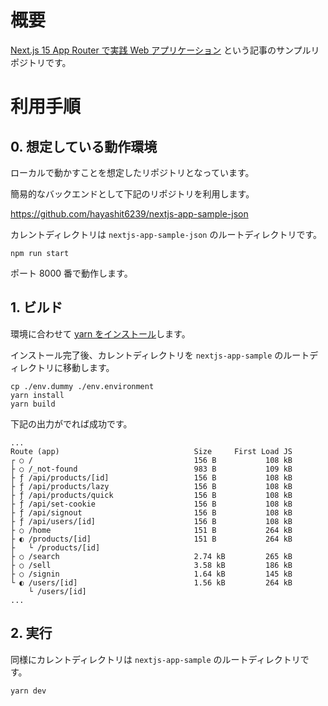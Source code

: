 # 概要

[Next.js 15 App Router で実践 Web アプリケーション]() という記事のサンプルリポジトリです。

# 利用手順

## 0. 想定している動作環境

ローカルで動かすことを想定したリポジトリとなっています。

簡易的なバックエンドとして下記のリポジトリを利用します。

https://github.com/hayashit6239/nextjs-app-sample-json

カレントディレクトリは `nextjs-app-sample-json` のルートディレクトリです。

```terminal
npm run start
```

ポート 8000 番で動作します。

## 1. ビルド

環境に合わせて [yarn をインストール](https://classic.yarnpkg.com/lang/en/docs/install/#mac-stable)します。

インストール完了後、カレントディレクトリを `nextjs-app-sample` のルートディレクトリに移動します。

```terminal
cp ./env.dummy ./env.environment
yarn install
yarn build
```

下記の出力がでれば成功です。

```
...
Route (app)                              Size     First Load JS
┌ ○ /                                    156 B           108 kB
├ ○ /_not-found                          983 B           109 kB
├ ƒ /api/products/[id]                   156 B           108 kB
├ ƒ /api/products/lazy                   156 B           108 kB
├ ƒ /api/products/quick                  156 B           108 kB
├ ƒ /api/set-cookie                      156 B           108 kB
├ ƒ /api/signout                         156 B           108 kB
├ ƒ /api/users/[id]                      156 B           108 kB
├ ○ /home                                151 B           264 kB
├ ◐ /products/[id]                       151 B           264 kB
├   └ /products/[id]
├ ○ /search                              2.74 kB         265 kB
├ ○ /sell                                3.58 kB         186 kB
├ ○ /signin                              1.64 kB         145 kB
└ ◐ /users/[id]                          1.56 kB         264 kB
    └ /users/[id]
...
```

## 2. 実行

同様にカレントディレクトリは `nextjs-app-sample` のルートディレクトリです。

```terminal
yarn dev
```
